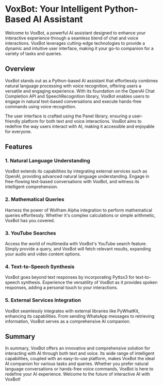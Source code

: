 # VoxBot: Your Intelligent Python-Based AI Assistant

Welcome to VoxBot, a powerful AI assistant designed to enhance your interactive experience through a seamless blend of chat and voice interactions. VoxBot leverages cutting-edge technologies to provide a dynamic and intuitive user interface, making it your go-to companion for a variety of tasks and queries.

## Overview

VoxBot stands out as a Python-based AI assistant that effortlessly combines natural language processing with voice recognition, offering users a versatile and engaging experience. With its foundation on the OpenAI Chat Completion API and SpeechRecognition library, VoxBot enables users to engage in natural text-based conversations and execute hands-free commands using voice recognition.

The user interface is crafted using the Panel library, ensuring a user-friendly platform for both text and voice interactions. VoxBot aims to redefine the way users interact with AI, making it accessible and enjoyable for everyone.

## Features

### 1. **Natural Language Understanding**
   VoxBot extends its capabilities by integrating external services such as OpenAI, providing advanced natural language understanding. Engage in free-flowing text-based conversations with VoxBot, and witness its intelligent comprehension.

### 2. **Mathematical Queries**
   Harness the power of Wolfram Alpha integration to perform mathematical queries effortlessly. Whether it's complex calculations or simple arithmetic, VoxBot has you covered.

### 3. **YouTube Searches**
   Access the world of multimedia with VoxBot's YouTube search feature. Simply provide a query, and VoxBot will fetch relevant results, expanding your audio and video content options.

### 4. **Text-to-Speech Synthesis**
   VoxBot goes beyond text responses by incorporating Pyttsx3 for text-to-speech synthesis. Experience the versatility of VoxBot as it provides spoken responses, adding a personal touch to your interactions.

### 5. **External Services Integration**
   VoxBot seamlessly integrates with external libraries like PyWhatKit, enhancing its capabilities. From sending WhatsApp messages to retrieving information, VoxBot serves as a comprehensive AI companion.

## Summary

In summary, VoxBot offers an innovative and comprehensive solution for interacting with AI through both text and voice. Its wide range of intelligent capabilities, coupled with an easy-to-use platform, makes VoxBot the ideal AI companion for various tasks and queries. Whether you prefer natural language conversations or hands-free voice commands, VoxBot is here to redefine your AI experience. Welcome to the future of interactive AI with VoxBot!

